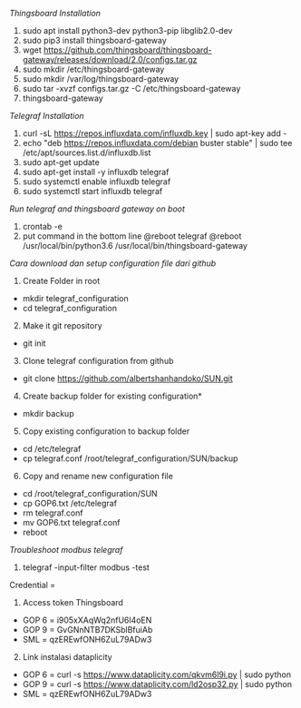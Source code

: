 *Thingsboard Installation*
1. sudo apt install python3-dev python3-pip libglib2.0-dev 
2. sudo pip3 install thingsboard-gateway
3. wget https://github.com/thingsboard/thingsboard-gateway/releases/download/2.0/configs.tar.gz
4. sudo mkdir /etc/thingsboard-gateway
5. sudo mkdir /var/log/thingsboard-gateway
6. sudo tar -xvzf configs.tar.gz -C /etc/thingsboard-gateway
7. thingsboard-gateway

*Telegraf Installation*
1. curl -sL https://repos.influxdata.com/influxdb.key | sudo apt-key add -
2. echo "deb https://repos.influxdata.com/debian buster stable" | sudo tee /etc/apt/sources.list.d/influxdb.list
3. sudo apt-get update
4. sudo apt-get install -y influxdb telegraf
5. sudo systemctl enable influxdb telegraf
6. sudo systemctl start influxdb telegraf

*Run telegraf and thingsboard gateway on boot*
1. crontab -e
2. put command in the bottom line
@reboot telegraf
@reboot /usr/local/bin/python3.6 /usr/local/bin/thingsboard-gateway

*Cara download dan setup configuration file dari github*
1. Create Folder in root
- mkdir telegraf_configuration
- cd telegraf_configuration
2. Make it git repository
- git init
3. Clone telegraf configuration from github
- git clone https://github.com/albertshanhandoko/SUN.git
4. Create backup folder for existing configuration*
- mkdir backup
5. Copy existing configuration to backup folder
- cd /etc/telegraf
- cp telegraf.conf /root/telegraf_configuration/SUN/backup
6. Copy and rename new configuration file
- cd /root/telegraf_configuration/SUN
- cp GOP6.txt /etc/telegraf
- rm telegraf.conf
- mv GOP6.txt telegraf.conf
- reboot

*Troubleshoot modbus telegraf*
1. telegraf -input-filter modbus -test


Credential =
1. Access token Thingsboard
- GOP 6 = i905xXAqWq2nfU6l4oEN
- GOP 9 = GvGNnNTB7DKSblBfuiAb
- SML   = qzEREwfONH6ZuL79ADw3
2. Link instalasi dataplicity
- GOP 6 = curl -s https://www.dataplicity.com/qkvm6l9i.py | sudo python
- GOP 9 = curl -s https://www.dataplicity.com/ld2osp32.py | sudo python
- SML   = qzEREwfONH6ZuL79ADw3
